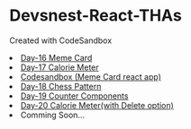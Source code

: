 # Devsnest-React-THAs
Created with CodeSandbox
<ui>
 <li><a href="https://rishabhdevsnestday16.netlify.app/" "_blank">Day-16 Meme Card</a></li>
 <li><a href=https://rishabhhmishra.github.io/csb-58bmc/ "_blank">Day-17 Calorie Meter</a></li>
 <li><a href="https://codesandbox.io/s/github/rishabhhmishra/Devsnest-React-THAs" "_blank">Codesandbox (Meme Card react app)</a></li>
  <li><a href="https://rishabhdevsnestday18.netlify.app/" "_blank">Day-18 Chess Pattern</a></li>
   <li><a href="https://rishabhdevsnestday19.netlify.app/" "_blank">Day-19 Counter Components</a></li>
  <li><a href="https://rishabhdevsnestday20.netlify.app/" "_blank">Day-20 Calorie Meter(with Delete option) </a></li>



  <li>Comming Soon...</li>
  </ui>

